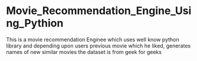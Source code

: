 # Movie_Recommendation_Engine_Using_Pythion
This is a movie recommendation Enginee which uses well know python library and depending upon users previous movie which he liked, generates names of new similar movies
the dataset is from geek for geeks
